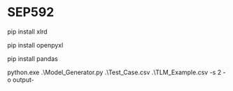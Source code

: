 # SEP592

pip install xlrd

pip install openpyxl

pip install pandas




python.exe .\Model_Generator.py .\Test_Case.csv .\TLM_Example.csv -s 2 -o output-
